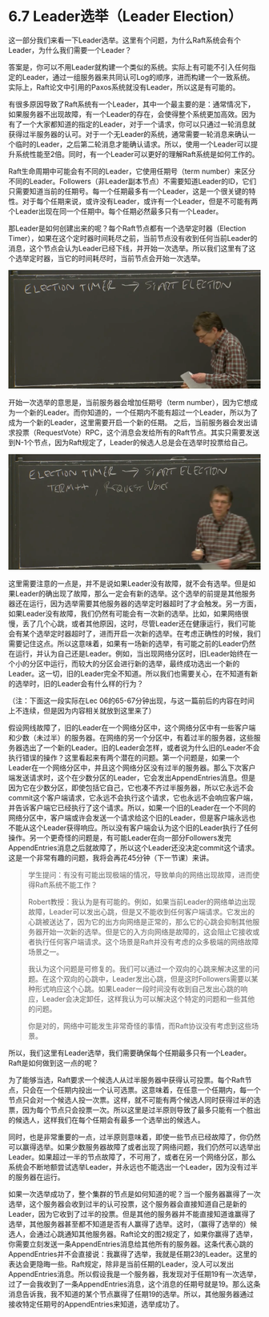 # 6.7 Leader选举（Leader Election）

这一部分我们来看一下Leader选举。这里有个问题，为什么Raft系统会有个Leader，为什么我们需要一个Leader？

答案是，你可以不用Leader就构建一个类似的系统。实际上有可能不引入任何指定的Leader，通过一组服务器来共同认可Log的顺序，进而构建一个一致系统。实际上，Raft论文中引用的Paxos系统就没有Leader，所以这是有可能的。

有很多原因导致了Raft系统有一个Leader，其中一个最主要的是：通常情况下，如果服务器不出现故障，有一个Leader的存在，会使得整个系统更加高效。因为有了一个大家都知道的指定的Leader，对于一个请求，你可以只通过一轮消息就获得过半服务器的认可。对于一个无Leader的系统，通常需要一轮消息来确认一个临时的Leader，之后第二轮消息才能确认请求。所以，使用一个Leader可以提升系统性能至2倍。同时，有一个Leader可以更好的理解Raft系统是如何工作的。

Raft生命周期中可能会有不同的Leader，它使用任期号（term number）来区分不同的Leader。Followers（非Leader副本节点）不需要知道Leader的ID，它们只需要知道当前的任期号。每一个任期最多有一个Leader，这是一个很关键的特性。对于每个任期来说，或许没有Leader，或许有一个Leader，但是不可能有两个Leader出现在同一个任期中。每个任期必然最多只有一个Leader。

那Leader是如何创建出来的呢？每个Raft节点都有一个选举定时器（Election Timer），如果在这个定时器时间耗尽之前，当前节点没有收到任何当前Leader的消息，这个节点会认为Leader已经下线，并开始一次选举。所以我们这里有了这个选举定时器，当它的时间耗尽时，当前节点会开始一次选举。

![](<../.gitbook/assets/image (30).png>)

开始一次选举的意思是，当前服务器会增加任期号（term number），因为它想成为一个新的Leader。而你知道的，一个任期内不能有超过一个Leader，所以为了成为一个新的Leader，这里需要开启一个新的任期。 之后，当前服务器会发出请求投票（RequestVote）RPC，这个消息会发给所有的Raft节点。其实只需要发送到N-1个节点，因为Raft规定了，Leader的候选人总是会在选举时投票给自己。

![](<../.gitbook/assets/image (32).png>)

这里需要注意的一点是，并不是说如果Leader没有故障，就不会有选举。但是如果Leader的确出现了故障，那么一定会有新的选举。这个选举的前提是其他服务器还在运行，因为选举需要其他服务器的选举定时器超时了才会触发。另一方面，如果Leader没有故障，我们仍然有可能会有一次新的选举。比如，如果网络很慢，丢了几个心跳，或者其他原因，这时，尽管Leader还在健康运行，我们可能会有某个选举定时器超时了，进而开启一次新的选举。在考虑正确性的时候，我们需要记住这点。所以这意味着，如果有一场新的选举，有可能之前的Leader仍然在运行，并认为自己还是Leader。例如，当出现网络分区时，旧Leader始终在一个小的分区中运行，而较大的分区会进行新的选举，最终成功选出一个新的Leader。这一切，旧的Leader完全不知道。所以我们也需要关心，在不知道有新的选举时，旧的Leader会有什么样的行为？

（注：下面这一段实际在Lec 06的65-67分钟出现，与这一篇前后的内容在时间上不连续，但是因为内容相关就放到这里来了）

假设网线故障了，旧的Leader在一个网络分区中，这个网络分区中有一些客户端和少数（未过半）的服务器。在网络的另一个分区中，有着过半的服务器，这些服务器选出了一个新的Leader。旧的Leader会怎样，或者说为什么旧的Leader不会执行错误的操作？这里看起来有两个潜在的问题。第一个问题是，如果一个Leader在一个网络分区中，并且这个网络分区没有过半的服务器。那么下次客户端发送请求时，这个在少数分区的Leader，它会发出AppendEntries消息。但是因为它在少数分区，即使包括它自己，它也凑不齐过半服务器，所以它永远不会commit这个客户端请求，它永远不会执行这个请求，它也永远不会响应客户端，并告诉客户端它已经执行了这个请求。所以，如果一个旧的Leader在一个不同的网络分区中，客户端或许会发送一个请求给这个旧的Leader，但是客户端永远也不能从这个Leader获得响应。所以没有客户端会认为这个旧的Leader执行了任何操作。另一个更奇怪的问题是，有可能Leader在向一部分Followers发完AppendEntries消息之后就故障了，所以这个Leader还没决定commit这个请求。这是一个非常有趣的问题，我将会再花45分钟（下一节课）来讲。

> 学生提问：有没有可能出现极端的情况，导致单向的网络出现故障，进而使得Raft系统不能工作？
>
> Robert教授：我认为是有可能的。例如，如果当前Leader的网络单边出现故障，Leader可以发出心跳，但是又不能收到任何客户端请求。它发出的心跳被送达了，因为它的出方向网络是正常的，那么它的心跳会抑制其他服务器开始一次新的选举。但是它的入方向网络是故障的，这会阻止它接收或者执行任何客户端请求。这个场景是Raft并没有考虑的众多极端的网络故障场景之一。
>
> 我认为这个问题是可修复的。我们可以通过一个双向的心跳来解决这里的问题。在这个双向的心跳中，Leader发出心跳，但是这时Followers需要以某种形式响应这个心跳。如果Leader一段时间没有收到自己发出心跳的响应，Leader会决定卸任，这样我认为可以解决这个特定的问题和一些其他的问题。
>
> 你是对的，网络中可能发生非常奇怪的事情，而Raft协议没有考虑到这些场景。

所以，我们这里有Leader选举，我们需要确保每个任期最多只有一个Leader。Raft是如何做到这一点的呢？

为了能够当选，Raft要求一个候选人从过半服务器中获得认可投票。每个Raft节点，只会在一个任期内投出一个认可选票。这意味着，在任意一个任期内，每一个节点只会对一个候选人投一次票。这样，就不可能有两个候选人同时获得过半的选票，因为每个节点只会投票一次。所以这里是过半原则导致了最多只能有一个胜出的候选人，这样我们在每个任期会有最多一个选举出的候选人。

同时，也是非常重要的一点，过半原则意味着，即使一些节点已经故障了，你仍然可以赢得选举。如果少数服务器故障了或者出现了网络问题，我们仍然可以选举出Leader。如果超过一半的节点故障了，不可用了，或者在另一个网络分区，那么系统会不断地额尝试选举Leader，并永远也不能选出一个Leader，因为没有过半的服务器在运行。

如果一次选举成功了，整个集群的节点是如何知道的呢？当一个服务器赢得了一次选举，这个服务器会收到过半的认可投票，这个服务器会直接知道自己是新的Leader，因为它收到了过半的投票。但是其他的服务器并不能直接知道谁赢得了选举，其他服务器甚至都不知道是否有人赢得了选举。这时，（赢得了选举的）候选人，会通过心跳通知其他服务器。Raft论文的图2规定了，如果你赢得了选举，你需要立刻发送一条AppendEntries消息给其他所有的服务器。这条代表心跳的AppendEntries并不会直接说：我赢得了选举，我就是任期23的Leader。这里的表达会更隐晦一些。Raft规定，除非是当前任期的Leader，没人可以发出AppendEntries消息。所以假设我是一个服务器，我发现对于任期19有一次选举，过了一会我收到了一条AppendEntries消息，这个消息的任期号就是19。那么这条消息告诉我，我不知道的某个节点赢得了任期19的选举。所以，其他服务器通过接收特定任期号的AppendEntries来知道，选举成功了。



